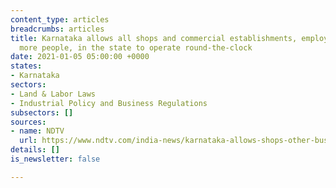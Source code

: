 ```yaml
---
content_type: articles
breadcrumbs: articles
title: Karnataka allows all shops and commercial establishments, employing ten or
  more people, in the state to operate round-the-clock
date: 2021-01-05 05:00:00 +0000
states:
- Karnataka
sectors:
- Land & Labor Laws
- Industrial Policy and Business Regulations
subsectors: []
sources:
- name: NDTV
  url: https://www.ndtv.com/india-news/karnataka-allows-shops-other-businesses-to-remain-open-24x7-maximum-shift-duration-is-10-hours-2346916
details: []
is_newsletter: false

---
```

